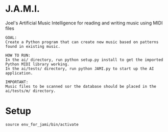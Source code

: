 # J.A.M.I.
Joel's Artificial Music Intelligence for reading and writing music using MIDI files

	GOAL:
	Create a Python program that can create new music based on patterns found in existing music.

	HOW TO RUN:
	In the ai/ directory, run python setup.py install to get the imported Python MIDI library working.
	In the ai/tests/ directory, run python JAMI.py to start up the AI application.

	IMPORTANT:
	Music files to be scanned sor the database should be placed in the ai/tests/m/ directory.
	
# Setup

`source env_for_jami/bin/activate`
